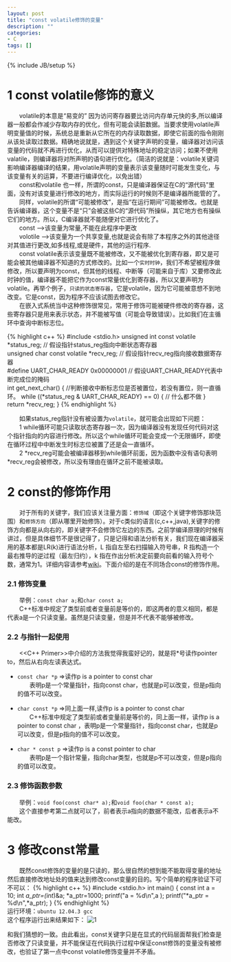 ```yaml
---
layout: post
title: "const volatile修饰的变量"
description: ""
categories: 
- C
tags: []
---
```

{% include JB/setup %}
# 1 const volatile修饰的意义 
　　volatile的本意是“易变的” 因为访问寄存器要比访问内存单元快的多,所以编译器一般都会作减少存取内存的优化，但有可能会读脏数据。当要求使用volatile声明变量值的时候，系统总是重新从它所在的内存读取数据，即使它前面的指令刚刚从该处读取过数据。精确地说就是，遇到这个关键字声明的变量，编译器对访问该变量的代码就不再进行优化，从而可以提供对特殊地址的稳定访问；如果不使用valatile，则编译器将对所声明的语句进行优化。（简洁的说就是：volatile关键词影响编译器编译的结果，用volatile声明的变量表示该变量随时可能发生变化，与该变量有关的运算，不要进行编译优化，以免出错）  
　　const和volatile 也一样，所谓的const，只是编译器保证在C的“源代码”里面，没有对该变量进行修改的地方，而实际运行的时候则不是编译器所能管的了。  
　　同样，volatile的所谓“可能被修改”，是指“在运行期间”可能被修改。也就是告诉编译器，这个变量不是“只”会被这些C的“源代码”所操纵，其它地方也有操纵它们的地方。所以，C编译器就不能随便对它进行优化了。    
　　const    -->该变量为常量,不能在此程序中更改    
　　volotile -->该变量为一个共享变量,也就是说会有除了本程序之外的其他途径对其值进行更改,如多线程,或是硬件，其他的运行程序.      
　　const volatile表示该变量既不能被修改，又不能被优化到寄存器，即又是可能会被其他编译器不知道的方式修改的。比如一个`实时时钟`，我们不希望被程序做修改，所以要声明为const，但其他的线程、中断等（可能来自于库）又要修改此时钟的值，编译器不能把它作为const常量优化到寄存器，所以又要声明为volatile。再举个例子，`只读的状态寄存器`，它是volatile，因为它可能被意想不到地改变。它是const，因为程序不应该试图去修改它。  
　　在嵌入式系统当中这种修饰很常见，常用于修饰可能被硬件修改的寄存器，这些寄存器只是用来表示状态，并不能被写值（可能会导致错误）。比如我们在主循环中查询中断标志位。  
    
{% highlight c++ %}
#include <stdio.h>
unsigned int const volatile *status_reg; // 假设指针status_reg指向中断状态寄存器  
unsigned char const volatile *recv_reg;  // 假设指针recv_reg指向接收数据寄存器  
#define UART_CHAR_READY 0x00000001       // 假设UART_CHAR_READY代表中断完成位的掩码  
int get_next_char()
{
	//判断接收中断标志位是否被置位，若没有置位，则一直循环。
    while ((*status_reg & UART_CHAR_READY) == 0) {
        // 什么都不做
    }
    return *recv_reg;
}
{% endhighlight %}    

　　如果status_reg指针没有被设置为`volatile`，就可能会出现如下问题：  
　　1 while循环可能只读取状态寄存器一次，因为编译器没有发现任何代码对这个指针指向的内容进行修改。所以这个while循环可能会变成一个无限循环，即使在循环过程中中断发生时标志位被置了还是会一直循环。  
　　2 \*recv_reg可能会被编译器移到while循环前面，因为函数中没有语句表明\*recv_reg会被修改，所以没有理由在循环之前不能被读取。  
# 2 const的修饰作用
　　对于所有的关键字，我们应该关注量方面：`修饰域`（即这个关键字修饰那块范围）和`修饰方向`（即从哪里开始修饰）。对于c类似的语言(c,c++,java),关键字的修饰方向都是从向右的，即关键字不会修饰它左边的东西。之前学编译原理的时候有讲过，但是具体细节不是很记得了，只是记得和语法分析有关，我们现在编译器采用的基本都是LR(k)进行语法分析，L 指自左至右扫描输入符号串，R 指构造一个最右推导的逆过程（最左归约），k 指在作出分析决定前要向前看的输入符号个数，通常为1。详细内容请参考[wiki](http://en.wikipedia.org/wiki/LR_parser)。下面介绍的是在不同场合const的修饰作用。

### 2.1 修饰变量 ###
　　举例：`const char a;`和`char const a;`  
　　C++标准中规定了类型前或者变量前是等价的，即这两者的意义相同，都是代表a是一个只读变量。虽然是只读变量，但是并不代表不能够被修改。

### 2.2 与指针一起使用 ###
　　<<C++ Primer>>中介绍的方法我觉得我蛮好记的，就是将*号读作pointer to，然后从右向左读表达式。


- `const char *p` =>读作p is a pointer to const char    
　　表明p是一个常量指针，指向const char，也就是p可以改变，但是p指向的值不可以改变。

- `char const *p` =>同上面一样,读作p is a pointer to const char     
　　C++标准中规定了类型前或者变量前是等价的，同上面一样，读作p is a pointer to const char ，表明p是一个常量指针，指向const char，也就是p可以改变，但是p指向的值不可以改变。  

- `char * const p` =>读作p is a const pointer to char  
　　表明p是一个指针常量，指向char类型，也就是p不可以改变，但是p指向的值可以改变。

### 2.3 修饰函数参数 ###
　　举例：`void foo(const char* a);`和`void foo(char * const a);`  
　　这个直接参考第二点就可以了，前者表示a指向的数据不能改，后者表示a不能改。	
　　

# 3 修改const常量
　　既然const修饰的变量的是只读的，那么很自然的想到能不能取得变量的地址然后直接修改地址处的值来达到修改const变量的目的。写个简单的程序验证下可不可以：
{% highlight c++ %}
#include <stdio.h>
int main()
{
	const int a = 10;
    int *a_ptr=(int*)&a;
    *a_ptr=1000;
	printf("a = %d\n",a ); 
    printf("*a_ptr = %d\n",*a_ptr);
}
{% endhighlight %}  
运行环境：`ubuntu 12.04.3 gcc `  
这个程序运行出来结果如下：
![1](http://github-blog.qiniudn.com/2014-01-01-const-volatile-1.png-BlogPic)

和我们猜想的一致。由此看出，const关键字只是在显式的代码层面帮我们检查是否修改了只读变量，并不能保证在代码执行过程中保证const修饰的变量没有被修改，也验证了第一点中const volatile修饰变量并不矛盾。